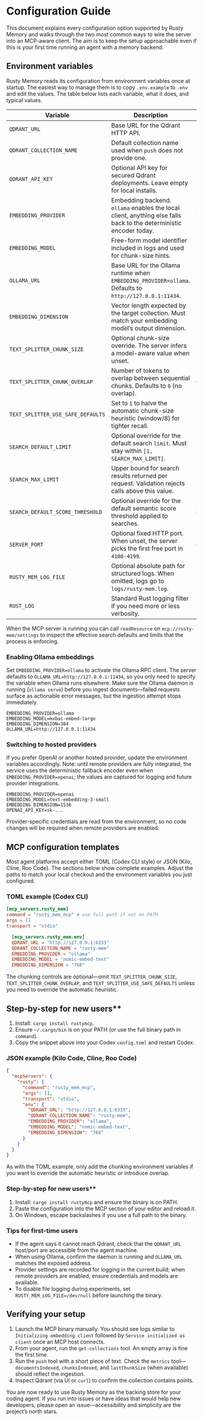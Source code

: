 # Configuration Guide

This document explains every configuration option supported by Rusty Memory and walks through the two most common ways to wire the server into an MCP-aware client. The aim is to keep the setup approachable even if this is your first time running an agent with a memory backend.

## Environment variables

Rusty Memory reads its configuration from environment variables once at startup. The easiest way to manage them is to copy `.env.example` to `.env` and edit the values. The table below lists each variable, what it does, and typical values.

| Variable                          | Description                                                                                                        | Example                           |
| --------------------------------- | ------------------------------------------------------------------------------------------------------------------ | --------------------------------- |
| `QDRANT_URL`                      | Base URL for the Qdrant HTTP API.                                                                                  | `http://127.0.0.1:6333`           |
| `QDRANT_COLLECTION_NAME`          | Default collection name used when `push` does not provide one.                                                     | `rusty-mem`                       |
| `QDRANT_API_KEY`                  | Optional API key for secured Qdrant deployments. Leave empty for local installs.                                   | `supersecretapikey`               |
| `EMBEDDING_PROVIDER`              | Embedding backend. `ollama` enables the local client, anything else falls back to the deterministic encoder today. | `ollama`                          |
| `EMBEDDING_MODEL`                 | Free-form model identifier included in logs and used for chunk-size hints.                                         | `nomic-embed-text`                |
| `OLLAMA_URL`                      | Base URL for the Ollama runtime when `EMBEDDING_PROVIDER=ollama`. Defaults to `http://127.0.0.1:11434`.            | `http://127.0.0.1:11434`          |
| `EMBEDDING_DIMENSION`             | Vector length expected by the target collection. Must match your embedding model’s output dimension.               | `768`                             |
| `TEXT_SPLITTER_CHUNK_SIZE`        | Optional chunk-size override. The server infers a model-aware value when unset.                                    | `1024`                            |
| `TEXT_SPLITTER_CHUNK_OVERLAP`     | Number of tokens to overlap between sequential chunks. Defaults to `0` (no overlap).                               | `64`                              |
| `TEXT_SPLITTER_USE_SAFE_DEFAULTS` | Set to `1` to halve the automatic chunk-size heuristic (window/8) for tighter recall.                              | `1`                               |
| `SEARCH_DEFAULT_LIMIT`            | Optional override for the default search `limit`. Must stay within `[1, SEARCH_MAX_LIMIT]`.                        | `5`                               |
| `SEARCH_MAX_LIMIT`                | Upper bound for search results returned per request. Validation rejects calls above this value.                    | `50`                              |
| `SEARCH_DEFAULT_SCORE_THRESHOLD`  | Optional override for the default semantic score threshold applied to searches.                                    | `0.25`                            |
| `SERVER_PORT`                     | Optional fixed HTTP port. When unset, the server picks the first free port in `4100-4199`.                         | `4123`                            |
| `RUSTY_MEM_LOG_FILE`              | Optional absolute path for structured logs. When omitted, logs go to `logs/rusty-mem.log`.                         | `/Users/you/rusty-mem.log`        |
| `RUST_LOG`                        | Standard Rust logging filter if you need more or less verbosity.                                                   | `rusty_mem=debug,tower_http=info` |

When the MCP server is running you can call `readResource` on `mcp://rusty-mem/settings` to inspect the effective search defaults and limits that the process is enforcing.

### Enabling Ollama embeddings

Set `EMBEDDING_PROVIDER=ollama` to activate the Ollama RPC client. The server defaults to `OLLAMA_URL=http://127.0.0.1:11434`, so you only need to specify the variable when Ollama runs elsewhere. Make sure the Ollama daemon is running (`ollama serve`) before you ingest documents—failed requests surface as actionable error messages, but the ingestion attempt stops immediately.

```env
EMBEDDING_PROVIDER=ollama
EMBEDDING_MODEL=mxbai-embed-large
EMBEDDING_DIMENSION=384
OLLAMA_URL=http://127.0.0.1:11434
```

### Switching to hosted providers

If you prefer OpenAI or another hosted provider, update the environment variables accordingly. Note: until remote providers are fully integrated, the service uses the deterministic fallback encoder even when `EMBEDDING_PROVIDER=openai`; the values are captured for logging and future provider integrations.

```env
EMBEDDING_PROVIDER=openai
EMBEDDING_MODEL=text-embedding-3-small
EMBEDDING_DIMENSION=1536
OPENAI_API_KEY=sk-...
```

Provider-specific credentials are read from the environment, so no code changes will be required when remote providers are enabled.

## MCP configuration templates

Most agent platforms accept either TOML (Codex CLI style) or JSON (Kilo, Cline, Roo Code). The sections below show complete examples. Adjust the paths to match your local checkout and the environment variables you just configured.

### TOML example (Codex CLI)

```toml
[mcp_servers.rusty_mem]
command = "rusty_mem_mcp" # use full path if not on PATH
args = []
transport = "stdio"

  [mcp_servers.rusty_mem.env]
  QDRANT_URL = "http://127.0.0.1:6333"
  QDRANT_COLLECTION_NAME = "rusty-mem"
  EMBEDDING_PROVIDER = "ollama"
  EMBEDDING_MODEL = "nomic-embed-text"
  EMBEDDING_DIMENSION = "768"
```

The chunking controls are optional—omit `TEXT_SPLITTER_CHUNK_SIZE`, `TEXT_SPLITTER_CHUNK_OVERLAP`, and `TEXT_SPLITTER_USE_SAFE_DEFAULTS` unless you need to override the automatic heuristic.

## Step-by-step for new users**

1. Install: `cargo install rustymcp`.
2. Ensure `~/.cargo/bin` is on your PATH (or use the full binary path in `command`).
3. Copy the snippet above into your Codex `config.toml` and restart Codex.

### JSON example (Kilo Code, Cline, Roo Code)

```json
{
  "mcpServers": {
    "rusty": {
      "command": "rusty_mem_mcp",
      "args": [],
      "transport": "stdio",
      "env": {
        "QDRANT_URL": "http://127.0.0.1:6333",
        "QDRANT_COLLECTION_NAME": "rusty-mem",
        "EMBEDDING_PROVIDER": "ollama",
        "EMBEDDING_MODEL": "nomic-embed-text",
        "EMBEDDING_DIMENSION": "768"
      }
    }
  }
}
```

As with the TOML example, only add the chunking environment variables if you want to override the automatic heuristic or introduce overlap.

### Step-by-step for new users**

1. Install: `cargo install rustymcp` and ensure the binary is on PATH.
2. Paste the configuration into the MCP section of your editor and reload it.
3. On Windows, escape backslashes if you use a full path to the binary.

### Tips for first-time users

- If the agent says it cannot reach Qdrant, check that the `QDRANT_URL` host/port are accessible from the agent machine.
- When using Ollama, confirm the daemon is running and `OLLAMA_URL` matches the exposed address.
- Provider settings are recorded for logging in the current build; when remote providers are enabled, ensure credentials and models are available.
- To disable file logging during experiments, set `RUSTY_MEM_LOG_FILE=/dev/null` before launching the binary.

## Verifying your setup

1. Launch the MCP binary manually. You should see logs similar to `Initializing embedding client` followed by `Service initialized as client` once an MCP host connects.
2. From your agent, run the `get-collections` tool. An empty array is fine the first time.
3. Run the `push` tool with a short piece of text. Check the `metrics` tool—`documentsIndexed`, `chunksIndexed`, and `lastChunkSize` (when available) should reflect the ingestion.
4. Inspect Qdrant (via UI or `curl`) to confirm the collection contains points.

You are now ready to use Rusty Memory as the backing store for your coding agent. If you run into issues or have ideas that would help new developers, please open an issue—accessibility and simplicity are the project’s north stars.
